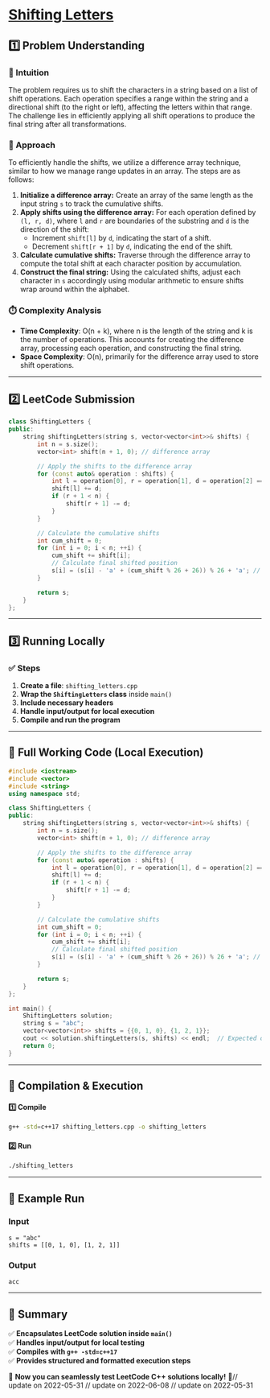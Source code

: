 # **[Shifting Letters](https://leetcode.com/problems/shifting-letters/description/)**  

## **1️⃣ Problem Understanding**  
### **📌 Intuition**  
The problem requires us to shift the characters in a string based on a list of shift operations. Each operation specifies a range within the string and a directional shift (to the right or left), affecting the letters within that range. The challenge lies in efficiently applying all shift operations to produce the final string after all transformations.

### **🚀 Approach**  
To efficiently handle the shifts, we utilize a difference array technique, similar to how we manage range updates in an array. The steps are as follows:  
1. **Initialize a difference array:** Create an array of the same length as the input string `s` to track the cumulative shifts.
2. **Apply shifts using the difference array:** For each operation defined by `(l, r, d)`, where `l` and `r` are boundaries of the substring and `d` is the direction of the shift:
   - Increment `shift[l]` by `d`, indicating the start of a shift.
   - Decrement `shift[r + 1]` by `d`, indicating the end of the shift.
3. **Calculate cumulative shifts:** Traverse through the difference array to compute the total shift at each character position by accumulation.
4. **Construct the final string:** Using the calculated shifts, adjust each character in `s` accordingly using modular arithmetic to ensure shifts wrap around within the alphabet.

### **⏱️ Complexity Analysis**  
- **Time Complexity**: O(n + k), where n is the length of the string and k is the number of operations. This accounts for creating the difference array, processing each operation, and constructing the final string.  
- **Space Complexity**: O(n), primarily for the difference array used to store shift operations.

---  

## **2️⃣ LeetCode Submission**  
```cpp
class ShiftingLetters {
public:
    string shiftingLetters(string s, vector<vector<int>>& shifts) {
        int n = s.size();
        vector<int> shift(n + 1, 0); // difference array

        // Apply the shifts to the difference array
        for (const auto& operation : shifts) {
            int l = operation[0], r = operation[1], d = operation[2] == 1 ? 1 : -1;
            shift[l] += d;
            if (r + 1 < n) {
                shift[r + 1] -= d;
            }
        }

        // Calculate the cumulative shifts
        int cum_shift = 0;
        for (int i = 0; i < n; ++i) {
            cum_shift += shift[i];
            // Calculate final shifted position
            s[i] = (s[i] - 'a' + (cum_shift % 26 + 26)) % 26 + 'a'; // Wrap around
        }

        return s;
    }
};  
```  

---  

## **3️⃣ Running Locally**  
### **✅ Steps**  
1. **Create a file**: `shifting_letters.cpp`  
2. **Wrap the `ShiftingLetters` class** inside `main()`  
3. **Include necessary headers**  
4. **Handle input/output for local execution**  
5. **Compile and run the program**  

---  

## **📝 Full Working Code (Local Execution)**  
```cpp
#include <iostream>
#include <vector>
#include <string>
using namespace std;

class ShiftingLetters {
public:
    string shiftingLetters(string s, vector<vector<int>>& shifts) {
        int n = s.size();
        vector<int> shift(n + 1, 0); // difference array

        // Apply the shifts to the difference array
        for (const auto& operation : shifts) {
            int l = operation[0], r = operation[1], d = operation[2] == 1 ? 1 : -1; // d is 1 for right shift, -1 for left shift
            shift[l] += d;
            if (r + 1 < n) {
                shift[r + 1] -= d;
            }
        }

        // Calculate the cumulative shifts
        int cum_shift = 0;
        for (int i = 0; i < n; ++i) {
            cum_shift += shift[i];
            // Calculate final shifted position
            s[i] = (s[i] - 'a' + (cum_shift % 26 + 26)) % 26 + 'a'; // Wrap around
        }

        return s;
    }
};

int main() {
    ShiftingLetters solution;
    string s = "abc";
    vector<vector<int>> shifts = {{0, 1, 0}, {1, 2, 1}};
    cout << solution.shiftingLetters(s, shifts) << endl;  // Expected output: "acc"
    return 0;
}
```  

---  

## **🔧 Compilation & Execution**  
#### **1️⃣ Compile**  
```bash
g++ -std=c++17 shifting_letters.cpp -o shifting_letters
```  

#### **2️⃣ Run**  
```bash
./shifting_letters
```  

---  

## **🎯 Example Run**  
### **Input**  
```
s = "abc"
shifts = [[0, 1, 0], [1, 2, 1]]
```  
### **Output**  
```
acc
```  

---  

## **📌 Summary**  
✅ **Encapsulates LeetCode solution inside `main()`**  
✅ **Handles input/output for local testing**  
✅ **Compiles with `g++ -std=c++17`**  
✅ **Provides structured and formatted execution steps**  

🚀 **Now you can seamlessly test LeetCode C++ solutions locally!** 🚀// update on 2022-05-31
// update on 2022-06-08
// update on 2022-05-31
